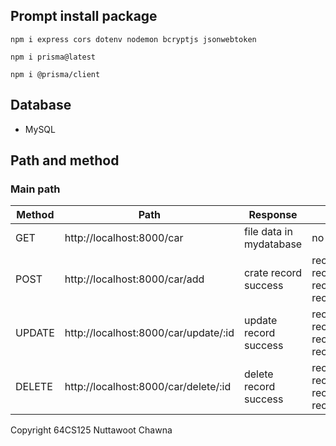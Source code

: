 
## Prompt install package
```
npm i express cors dotenv nodemon bcryptjs jsonwebtoken
```
```
npm i prisma@latest
```
```
npm i @prisma/client
```

## Database
- MySQL

## Path and method

### Main path

|Method |Path | Response | Body | Params |
| --- | --- | --- | --- | --- |
| GET | http://localhost:8000/car | file data in mydatabase | no | no |
| POST | http://localhost:8000/car/add | crate record success | rec_regiscar, rec_brand, rec_model, rec_detail | no |
| UPDATE | http://localhost:8000/car/update/:id | update record success | rec_regiscar, rec_brand, rec_model, rec_detail | number id |
| DELETE | http://localhost:8000/car/delete/:id | delete record success | rec_regiscar, rec_brand, rec_model, rec_detail | number id |

Copyright 64CS125 Nuttawoot Chawna